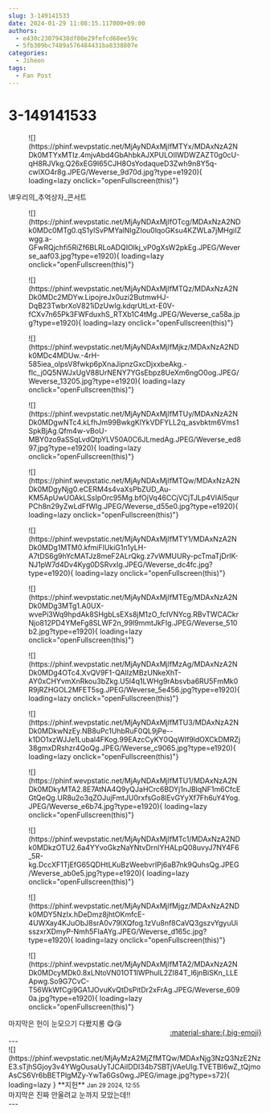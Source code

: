 ```yaml
---
slug: 3-149141533
date: 2024-01-29 11:08:15.117000+09:00
authors:
  - e430c23079438df00e29fefcd68ee59c
  - 5fb309bc7489a576484431ba8338807e
categories:
  - Jiheon
tags:
  - Fan Post
---
```


# 3-149141533

<div class="post-container" markdown="1">
<div class="content-container md-sidebar__scrollwrap" markdown="1">


<figure markdown="1">
![](https://phinf.wevpstatic.net/MjAyNDAxMjlfMTYx/MDAxNzA2NDk0MTYxMTIz.4mjvAbd4GbAhbkAJXPULOIIWDWZAZT0g0cU-qH8RJVkg.Q26xEG9l65CJH8OsYodaqueD3Zwh9n8Y5q-cwIXO4r8g.JPEG/Weverse_9d70d.jpg?type=e1920){ loading=lazy onclick="openFullscreen(this)"}
</figure>
\#우리의_추억상자_콘서트 
<figure markdown="1">
![](https://phinf.wevpstatic.net/MjAyNDAxMjlfOTcg/MDAxNzA2NDk0MDc0MTg0.qS1ylSvPMYalNIgZIou0lqoGKsu4KZWLa7jMHgiIZwgg.a-GFwRQjchfi5RiZf6BLRLoADQIOlkj_vP0gXsW2pkEg.JPEG/Weverse_aaf03.jpg?type=e1920){ loading=lazy onclick="openFullscreen(this)"}
</figure>

<figure markdown="1">
![](https://phinf.wevpstatic.net/MjAyNDAxMjlfMTQz/MDAxNzA2NDk0MDc2MDYw.LipojreJx0uzi2ButmwHJ-DqB23TwbrXoV821iDzUwIg.kdqrUtLxt-E0V-fCXv7n65Pk3FWFduxhS_RTXb1C4tMg.JPEG/Weverse_ca58a.jpg?type=e1920){ loading=lazy onclick="openFullscreen(this)"}
</figure>

<figure markdown="1">
![](https://phinf.wevpstatic.net/MjAyNDAxMjlfMjkz/MDAxNzA2NDk0MDc4MDUw.-4rH-585iea_olpsV8fwkp6pXnaJipnzGxcDjxxbeAkg.-flc_j0Q5NWJxUgV88UrNENY7YGsEbpz8UeXm6ngO0og.JPEG/Weverse_13205.jpg?type=e1920){ loading=lazy onclick="openFullscreen(this)"}
</figure>

<figure markdown="1">
![](https://phinf.wevpstatic.net/MjAyNDAxMjlfMTUy/MDAxNzA2NDk0MDgwNTc4.kLfhJm99BwkgKlYkVDFYLL2q_asvbktm6Vms1SpkBjAg.Qfm4w-vBoU-MBY0zo9aSSqLvdQtpYLV50A0C6JLmedAg.JPEG/Weverse_ed897.jpg?type=e1920){ loading=lazy onclick="openFullscreen(this)"}
</figure>

<figure markdown="1">
![](https://phinf.wevpstatic.net/MjAyNDAxMjlfMTQw/MDAxNzA2NDk0MDgyNjg0.eCERM4s4vaXsPbZUD_Au-KM5ApUwUOAkLSsIpOrc95Mg.bfOjVq46CCjVCjTJLp4VlAI5qurPCh8n29yZwLdFfWIg.JPEG/Weverse_d55e0.jpg?type=e1920){ loading=lazy onclick="openFullscreen(this)"}
</figure>

<figure markdown="1">
![](https://phinf.wevpstatic.net/MjAyNDAxMjlfMTY1/MDAxNzA2NDk0MDg1MTM0.kfmiFIUkiG1n1yLH-A7tDS6g9hYcMATJz8meF2ALrQkg.z7vWMUURy-pcTmaTjDrIK-NJ1pW7d4Dv4Kyg0DSRvxIg.JPEG/Weverse_dc4fc.jpg?type=e1920){ loading=lazy onclick="openFullscreen(this)"}
</figure>

<figure markdown="1">
![](https://phinf.wevpstatic.net/MjAyNDAxMjlfMTEg/MDAxNzA2NDk0MDg3MTg1.A0UX-wvePi3Wq9hpdAk8SHgbLsEXs8jM1zO_fcIVNYcg.RBvTWCACkrNjo812PD4YMeFg8SLWF2n_99l9mmtJkFIg.JPEG/Weverse_510b2.jpg?type=e1920){ loading=lazy onclick="openFullscreen(this)"}
</figure>

<figure markdown="1">
![](https://phinf.wevpstatic.net/MjAyNDAxMjlfMzAg/MDAxNzA2NDk0MDg4OTc4.XvQV9F1-QAlIzMBzUNkeXhT-AY0xCHYvmXnRkou3bZkg.U5l4q1LWHg9rAbsvba6RU5FmMk0R9jRZHGOL2MFET5sg.JPEG/Weverse_5e456.jpg?type=e1920){ loading=lazy onclick="openFullscreen(this)"}
</figure>

<figure markdown="1">
![](https://phinf.wevpstatic.net/MjAyNDAxMjlfMTU3/MDAxNzA2NDk0MDkwNzEy.NB8uPc1UhbRuF0QL9jPe--k1DO1xzWJJe1Lubal4FKog.99EAzcCyKY0QqWIf9ldOXCkDMRZj38gmxDRshzr4QoQg.JPEG/Weverse_c9065.jpg?type=e1920){ loading=lazy onclick="openFullscreen(this)"}
</figure>

<figure markdown="1">
![](https://phinf.wevpstatic.net/MjAyNDAxMjlfMTU1/MDAxNzA2NDk0MDkyMTA2.8E7AtNA4Q9yQJaHCrc6BDYj1nJBlqNF1m6CfcEGtQeQg.UR8u2o3qZOJujFmtJU0rxfsGo8lEvGYyXf7Fh6uY4Yog.JPEG/Weverse_e6b74.jpg?type=e1920){ loading=lazy onclick="openFullscreen(this)"}
</figure>

<figure markdown="1">
![](https://phinf.wevpstatic.net/MjAyNDAxMjlfMTc1/MDAxNzA2NDk0MDkzOTU2.6a4YYvoGkzNaYNtvDrnlYHALpQ08uvyJ7NY4F6_5R-kg.DccXF1TjEfG65QDHtLKuBzWeebvrIPj6aB7nk9QuhsQg.JPEG/Weverse_ab0e5.jpg?type=e1920){ loading=lazy onclick="openFullscreen(this)"}
</figure>

<figure markdown="1">
![](https://phinf.wevpstatic.net/MjAyNDAxMjlfMjgz/MDAxNzA2NDk0MDY5NzIx.hDeDmz8jhtOKmfcE-4UWXay4KJuObJ8srA0v79lXQfog.1zVu8nf8CaVQ3gszvYgyuUisszxrXDmyP-Nmh5FIaAYg.JPEG/Weverse_d165c.jpg?type=e1920){ loading=lazy onclick="openFullscreen(this)"}
</figure>

<figure markdown="1">
![](https://phinf.wevpstatic.net/MjAyNDAxMjlfMTA2/MDAxNzA2NDk0MDcyMDk0.8xLNtoVN01OT1IWPhuIL2ZI84T_l6jnBiSKn_LLEApwg.So9G7CvC-T56WkWfCgi9GA1JOvuKvQtDsPitDr2xFrAg.JPEG/Weverse_6090a.jpg?type=e1920){ loading=lazy onclick="openFullscreen(this)"}
</figure>
마지막은 헌이 눈모으기 다봤지롱 😋😘

</div>
</div>

<div style="text-align: right;" markdown="1">
<a href="https://weverse.io/fromis9/fanpost/3-149141533" style="text-align: right;">:material-share:{.big-emoji}</a>
</div>
---

<div class="comments-container md-sidebar__scrollwrap" markdown="1">
<div class="comment" markdown="1">
<div class='id-container' markdown="1">
![](https://phinf.wevpstatic.net/MjAyMzA2MjZfMTQw/MDAxNjg3NzQ3NzE2NzE3.sTjhSGjoy3v4YWgOusaUyTJCAiIDDI34b7SBTjVAeUIg.TVETBI6wZ_tQjmoAsCS6Vr6bBETPlgMZy-YwTa6Gs0wg.JPEG/image.jpg?type=s72){ loading=lazy }
**<span class="artist">지헌</span>** <small>Jan 29 2024, 12:55</small><br>
</div>
<div class='comment-body' markdown="1">
마지막은 진짜 안울려교 눈까지 모았는데!!
</div>
</div>
</div>
---

